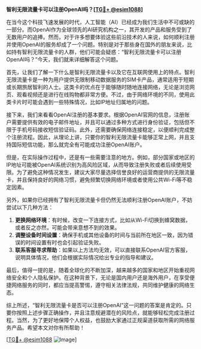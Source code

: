 **智利无限流量卡可以注册OpenAI吗？[[TG💪+ @esim1088](https://t.me/s/esim1088)]**

在当今这个科技飞速发展的时代，人工智能（AI）已经成为我们生活中不可或缺的一部分。而OpenAI作为全球领先的AI研究机构之一，其开发的产品和服务受到了无数用户的追捧。然而，对于许多想要体验这些前沿技术的人来说，如何顺利注册并使用OpenAI的服务却成了一个问题。特别是对于那些身在国外的朋友来说，比如持有智利无限流量卡的人群，他们可能会疑惑：“智利无限流量卡可以注册OpenAI吗？”今天，我们就来详细解答这个问题。

首先，让我们了解一下什么是智利无限流量卡以及它在互联网使用上的特点。智利无限流量卡是一种为用户提供无限制移动数据服务的SIM卡产品，通常适用于短期或长期旅居智利的人士。这类卡的优点在于能够随时随地连接网络，无论是浏览网页、观看视频还是进行在线购物都非常方便。不过，由于网络环境的不同，使用此类卡片时可能会遇到一些特殊情况，比如IP地址归属地的问题。

接下来，我们来看看OpenAI注册的基本要求。根据OpenAI官网的信息，注册账户需要提供有效的电子邮件地址，并且可以通过多种方式进行身份验证，包括但不限于手机号码接收短信验证码。此外，还需要确保网络连接稳定，以便顺利完成整个注册流程。因此，从理论上讲，只要你的智利无限流量卡能够正常上网，并且支持国际短信功能，那么就完全有可能成功注册OpenAI账户。

但是，在实际操作过程中，还是有一些需要注意的地方。例如，部分国家或地区的IP地址可能被OpenAI系统识别为高风险区域，从而导致注册失败或者后续使用受限。为了避免这种情况发生，建议大家尽量选择信誉良好的运营商提供的无限流量卡，并且保持良好的网络习惯，避免频繁切换网络环境或者使用公共Wi-Fi等不稳定因素。

另外，如果你已经拥有了智利无限流量卡但仍然无法顺利注册OpenAI账户，不妨尝试以下几种方法：

1. **更换网络环境**：有时候，改变一下连接方式，比如从Wi-Fi切换到蜂窝数据，或者反之亦然，可能会带来意想不到的效果。
2. **调整设备时间设置**：确保手机或其他设备的时间与当前所在地区一致，因为错误的时间设置有时也会引起验证失败。
3. **联系客服寻求帮助**：如果以上方法均无效，可以直接联系OpenAI官方客服，说明具体情况，他们会根据实际情况给出专业的指导和建议。

最后，值得一提的是，随着全球化的不断加深，越来越多的国家和地区开始重视网络安全和个人隐私保护。在这种背景下，无论是国内用户还是海外用户，在享受便捷网络服务的同时，都应当提高警惕，遵守相关法律法规，共同维护健康的网络生态。

综上所述，“智利无限流量卡是否可以注册OpenAI”这一问题的答案是肯定的。只要你按照上述步骤正确操作，并且注意规避潜在的风险点，就能够轻松完成注册过程。当然，为了更好地保障个人权益，也鼓励大家通过正规渠道获取所需的网络服务产品。希望本文对你有所帮助！

[[TG💪+ @esim1088](https://t.me/s/esim1088) ![Image](https://i.postimg.cc/4NQfJmqS/Snipaste-2025-05-13-00-14-12.png)]